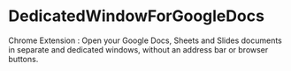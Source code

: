 # DedicatedWindowForGoogleDocs
Chrome Extension : Open your Google Docs, Sheets and Slides documents in separate and dedicated windows, without an address bar or browser buttons.

